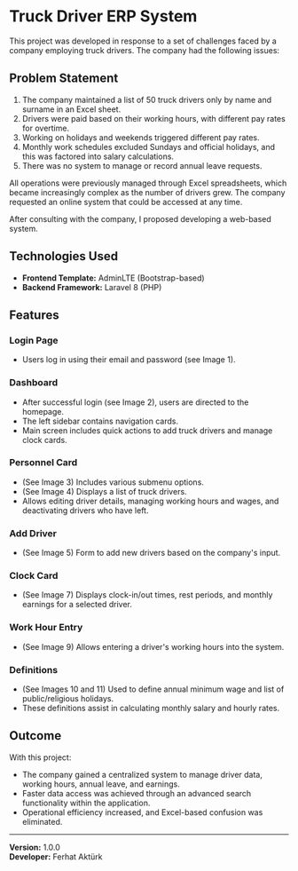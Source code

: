 
# Truck Driver ERP System

This project was developed in response to a set of challenges faced by a company employing truck drivers. The company had the following issues:

## Problem Statement

1. The company maintained a list of 50 truck drivers only by name and surname in an Excel sheet.
2. Drivers were paid based on their working hours, with different pay rates for overtime.
3. Working on holidays and weekends triggered different pay rates.
4. Monthly work schedules excluded Sundays and official holidays, and this was factored into salary calculations.
5. There was no system to manage or record annual leave requests.

All operations were previously managed through Excel spreadsheets, which became increasingly complex as the number of drivers grew. The company requested an online system that could be accessed at any time.

After consulting with the company, I proposed developing a web-based system.

## Technologies Used

- **Frontend Template:** AdminLTE (Bootstrap-based)
- **Backend Framework:** Laravel 8 (PHP)

## Features

### Login Page
- Users log in using their email and password (see Image 1).

### Dashboard
- After successful login (see Image 2), users are directed to the homepage.
- The left sidebar contains navigation cards.
- Main screen includes quick actions to add truck drivers and manage clock cards.

### Personnel Card
- (See Image 3) Includes various submenu options.
- (See Image 4) Displays a list of truck drivers.
- Allows editing driver details, managing working hours and wages, and deactivating drivers who have left.

### Add Driver
- (See Image 5) Form to add new drivers based on the company's input.

### Clock Card
- (See Image 7) Displays clock-in/out times, rest periods, and monthly earnings for a selected driver.

### Work Hour Entry
- (See Image 9) Allows entering a driver's working hours into the system.

### Definitions
- (See Images 10 and 11) Used to define annual minimum wage and list of public/religious holidays.
- These definitions assist in calculating monthly salary and hourly rates.

## Outcome

With this project:
- The company gained a centralized system to manage driver data, working hours, annual leave, and earnings.
- Faster data access was achieved through an advanced search functionality within the application.
- Operational efficiency increased, and Excel-based confusion was eliminated.

---

**Version:** 1.0.0  
**Developer:** Ferhat Aktürk

